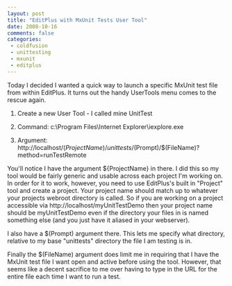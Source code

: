 ```yaml
---
layout: post
title: "EditPlus with MxUnit Tests User Tool"
date: 2008-10-16
comments: false
categories:
 - coldfusion
 - unittesting
 - mxunit
 - editplus
---
```

Today I decided I wanted a quick way to launch a specific MxUnit test file
from within EditPlus. It turns out the handy UserTools menu comes to the
rescue again.  
  

  

  1. Create a new User Tool - I called mine UnitTest
  

  2. Command: c:\Program Files\Internet Explorer\iexplore.exe
  

  3. Argument: http://localhost/$(ProjectName)/unittests/$(Prompt)/$(FileName)?method=runTestRemote
  
  
  
You'll notice I have the argument ${ProjectName} in there. I did this so my
tool would be fairly generic and usable across each project I'm working on. In
order for it to work, however, you need to use EditPlus's built in "Project"
tool and create a project. Your project name should match up to whatever your
projects webroot directory is called. So if you are working on a project
accessible via http://localhost/myUnitTestDemo then your project name should
be myUnitTestDemo even if the directory your files in is named something else
(and you just have it aliased in your webserver).  
  
I also have a $(Prompt) argument there. This lets me specify what directory,
relative to my base "unittests" directory the file I am testing is in.  
  
Finally the $(FileName) argument does limit me in requiring that I have the
MxUnit test file I want open and active before using the tool. However, that
seems like a decent sacrifice to me over having to type in the URL for the
entire file each time I want to run a test.


